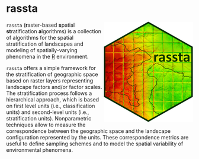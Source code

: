 # rassta
<img align="right" width="240" height="270" src="man/figures/rassta_logo.png">

`rassta` (**r**aster-based **s**patial **st**ratification **a**lgorithms) is a collection of algorithms for the spatial stratification of
landscapes and modeling of spatially-varying phenomena in the [R](https://www.r-project.org) environment.

`rassta` offers a simple framework for the stratification of geographic space based on raster layers representing landscape factors and/or
factor scales. The stratification process follows a hierarchical approach, which is based on first level units (i.e., classification units)
and second-level units (i.e., stratification units). Nonparametric techniques allow to measure the correspondence between the geographic
space and the landscape configuration represented by the units. These correspondence metrics are useful to define sampling schemes and to
model the spatial variability of environmental phenomena.
